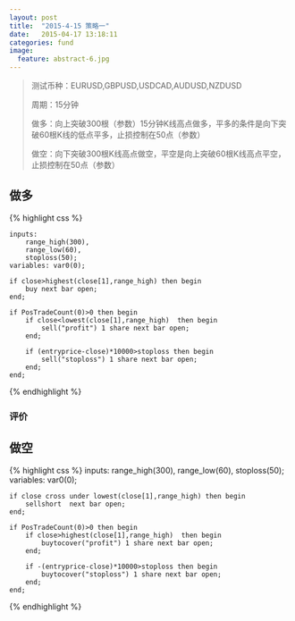 ```yaml
---
layout: post
title:  "2015-4-15 策略一"
date:   2015-04-17 13:18:11
categories: fund
image:
  feature: abstract-6.jpg
---
```


> 测试币种：EURUSD,GBPUSD,USDCAD,AUDUSD,NZDUSD
>
> 周期：15分钟
>
> 做多：向上突破300根（参数）15分钟K线高点做多，平多的条件是向下突破60根K线的低点平多，止损控制在50点（参数）
>
> 做空：向下突破300根K线高点做空，平空是向上突破60根K线高点平空，止损控制在50点（参数）

## 做多

{% highlight css %}

    inputs: 
    	range_high(300),
    	range_low(60),
    	stoploss(50);
    variables: var0(0);

    if close>highest(close[1],range_high) then begin
	    buy next bar open;
    end;

    if PosTradeCount(0)>0 then begin
	    if close<lowest(close[1],range_high)  then begin
		    sell("profit") 1 share next bar open;
	    end;

    	if (entryprice-close)*10000>stoploss then begin
    		sell("stoploss") 1 share next bar open;
    	end;
    end;

{% endhighlight %}

### 评价


## 做空

{% highlight css %}
	inputs: 
		range_high(300),
		range_low(60),
		stoploss(50);
	variables: var0(0);

	if close cross under lowest(close[1],range_high) then begin
		sellshort  next bar open;
	end;

	if PosTradeCount(0)>0 then begin
		if close>highest(close[1],range_high)  then begin
			buytocover("profit") 1 share next bar open;
		end;

		if -(entryprice-close)*10000>stoploss then begin
			buytocover("stoploss") 1 share next bar open;
		end;
	end;
{% endhighlight %}
